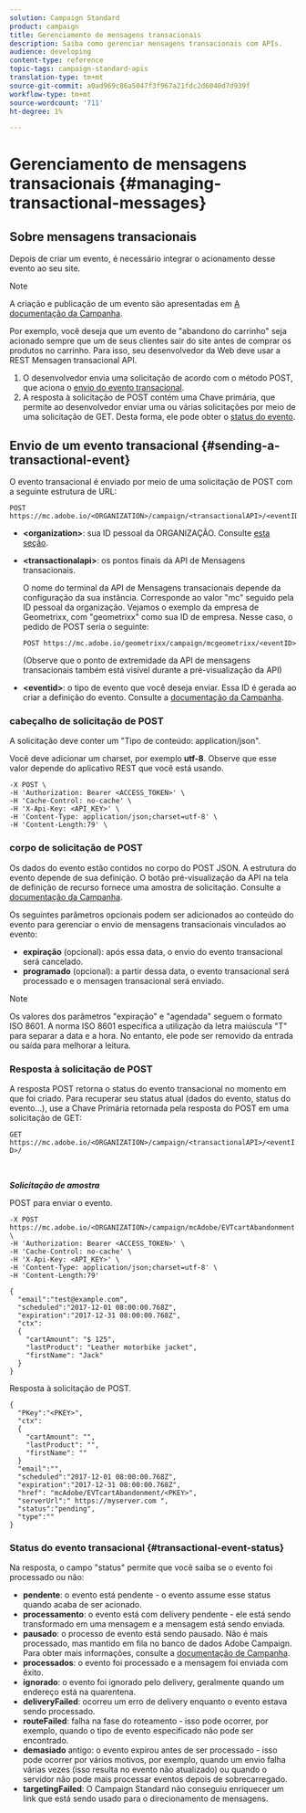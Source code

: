 ```yaml
---
solution: Campaign Standard
product: campaign
title: Gerenciamento de mensagens transacionais
description: Saiba como gerenciar mensagens transacionais com APIs.
audience: developing
content-type: reference
topic-tags: campaign-standard-apis
translation-type: tm+mt
source-git-commit: a0ad969c86a5047f3f967a21fdc2d6040d7d939f
workflow-type: tm+mt
source-wordcount: '711'
ht-degree: 1%

---
```



# Gerenciamento de mensagens transacionais {#managing-transactional-messages}

## Sobre mensagens transacionais

Depois de criar um evento, é necessário integrar o acionamento desse evento ao seu site.

>[!NOTE]
>
>A criação e publicação de um evento são apresentadas em [A documentação da Campanha](https://helpx.adobe.com/campaign/standard/administration/using/configuring-transactional-messaging.html).

Por exemplo, você deseja que um evento de &quot;abandono do carrinho&quot; seja acionado sempre que um de seus clientes sair do site antes de comprar os produtos no carrinho. Para isso, seu desenvolvedor da Web deve usar a REST Mensagen transacional API.

1. O desenvolvedor envia uma solicitação de acordo com o método POST, que aciona o [envio do evento transacional](#sending-a-transactional-event).
1. A resposta à solicitação de POST contém uma Chave primária, que permite ao desenvolvedor enviar uma ou várias solicitações por meio de uma solicitação de GET. Desta forma, ele pode obter o [status do evento](#transactional-event-status).

## Envio de um evento transacional {#sending-a-transactional-event}

O evento transacional é enviado por meio de uma solicitação de POST com a seguinte estrutura de URL:

```
POST https://mc.adobe.io/<ORGANIZATION>/campaign/<transactionalAPI>/<eventID>
```

* **&lt;organization>**: sua ID pessoal da ORGANIZAÇÃO. Consulte [esta seção](../../api/using/must-read.md).

* **&lt;transactionalapi>**: os pontos finais da API de Mensagens transacionais.

   O nome do terminal da API de Mensagens transacionais depende da configuração da sua instância. Corresponde ao valor &quot;mc&quot; seguido pela ID pessoal da organização. Vejamos o exemplo da empresa de Geometrixx, com &quot;geometrixx&quot; como sua ID de empresa. Nesse caso, o pedido de POST seria o seguinte:

   `POST https://mc.adobe.io/geometrixx/campaign/mcgeometrixx/<eventID>`

   (Observe que o ponto de extremidade da API de mensagens transacionais também está visível durante a pré-visualização da API)

* **&lt;eventid>**: o tipo de evento que você deseja enviar. Essa ID é gerada ao criar a definição do evento. Consulte a [documentação da Campanha](https://helpx.adobe.com/campaign/standard/administration/using/configuring-transactional-messaging.html).

### cabeçalho de solicitação de POST

A solicitação deve conter um &quot;Tipo de conteúdo: application/json&quot;.

Você deve adicionar um charset, por exemplo **utf-8**. Observe que esse valor depende do aplicativo REST que você está usando.

```
-X POST \
-H 'Authorization: Bearer <ACCESS_TOKEN>' \
-H 'Cache-Control: no-cache' \
-H 'X-Api-Key: <API_KEY>' \
-H 'Content-Type: application/json;charset=utf-8' \
-H 'Content-Length:79' \
```

### corpo de solicitação de POST

Os dados do evento estão contidos no corpo do POST JSON. A estrutura do evento depende de sua definição. O botão pré-visualização da API na tela de definição de recurso fornece uma amostra de solicitação. Consulte a [documentação da Campanha](https://helpx.adobe.com/campaign/standard/administration/using/configuring-transactional-messaging.html).

Os seguintes parâmetros opcionais podem ser adicionados ao conteúdo do evento para gerenciar o envio de mensagens transacionais vinculados ao evento:

* **expiração**  (opcional): após essa data, o envio do evento transacional será cancelado.
* **programado**  (opcional): a partir dessa data, o evento transacional será processado e o mensagen transacional será enviado.

>[!NOTE]
>
>Os valores dos parâmetros &quot;expiração&quot; e &quot;agendada&quot; seguem o formato ISO 8601. A norma ISO 8601 especifica a utilização da letra maiúscula &quot;T&quot; para separar a data e a hora. No entanto, ele pode ser removido da entrada ou saída para melhorar a leitura.

### Resposta à solicitação de POST

A resposta POST retorna o status do evento transacional no momento em que foi criado. Para recuperar seu status atual (dados do evento, status do evento...), use a Chave Primária retornada pela resposta do POST em uma solicitação de GET:

`GET https://mc.adobe.io/<ORGANIZATION>/campaign/<transactionalAPI>/<eventID>/`

<br/>

***Solicitação de amostra***

POST para enviar o evento.

```
-X POST https://mc.adobe.io/<ORGANIZATION>/campaign/mcAdobe/EVTcartAbandonment \
-H 'Authorization: Bearer <ACCESS_TOKEN>' \
-H 'Cache-Control: no-cache' \
-H 'X-Api-Key: <API_KEY>' \
-H 'Content-Type: application/json;charset=utf-8' \
-H 'Content-Length:79'

{
  "email":"test@example.com",
  "scheduled":"2017-12-01 08:00:00.768Z",
  "expiration":"2017-12-31 08:00:00.768Z",
  "ctx":
  {
    "cartAmount": "$ 125",
    "lastProduct": "Leather motorbike jacket",
    "firstName": "Jack"
  }
}
```

Resposta à solicitação de POST.

```
{
  "PKey":"<PKEY>",
  "ctx":
  {
    "cartAmount": "",
    "lastProduct": "",
    "firstName": ""
  }
  "email":"",
  "scheduled":"2017-12-01 08:00:00.768Z",
  "expiration":"2017-12-31 08:00:00.768Z",
  "href": "mcAdobe/EVTcartAbandonment/<PKEY>",
  "serverUrl":" https://myserver.com ",
  "status":"pending",
  "type":""
}
```

### Status do evento transacional {#transactional-event-status}

Na resposta, o campo &quot;status&quot; permite que você saiba se o evento foi processado ou não:

* **pendente**: o evento está pendente - o evento assume esse status quando acaba de ser acionado.
* **processamento**: o evento está com delivery pendente - ele está sendo transformado em uma mensagem e a mensagem está sendo enviada.
* **pausado**: o processo de evento está sendo pausado. Não é mais processado, mas mantido em fila no banco de dados Adobe Campaign. Para obter mais informações, consulte a [documentação de Campanha](https://helpx.adobe.com/campaign/standard/channels/using/event-transactional-messages.html#unpublishing-a-transactional-message).
* **processados**: o evento foi processado e a mensagem foi enviada com êxito.
* **ignorado**: o evento foi ignorado pelo delivery, geralmente quando um endereço está na quarentena.
* **deliveryFailed**: ocorreu um erro de delivery enquanto o evento estava sendo processado.
* **routeFailed**: falha na fase do roteamento - isso pode ocorrer, por exemplo, quando o tipo de evento especificado não pode ser encontrado.
* **demasiado** antigo: o evento expirou antes de ser processado - isso pode ocorrer por vários motivos, por exemplo, quando um envio falha várias vezes (isso resulta no evento não atualizado) ou quando o servidor não pode mais processar eventos depois de sobrecarregado.
* **targetingFailed**: O Campaign Standard não conseguiu enriquecer um link que está sendo usado para o direcionamento de mensagens.
